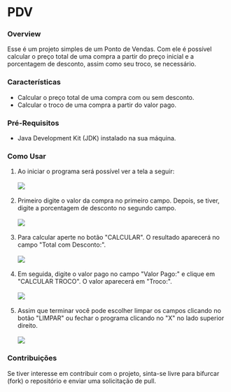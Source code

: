 # PDV

<h3>Overview</h3>
<p>Esse é um projeto simples de um Ponto de Vendas. Com ele é possível calcular o preço total de uma compra a partir do preço inicial e a porcentagem de desconto, assim como seu troco, se necessário.</p>

<h3>Características</h3>
<ul>
  <li>Calcular o preço total de uma compra com ou sem desconto.</li>
  <li>Calcular o troco de uma compra a partir do valor pago.</li>
</ul>

<h3>Pré-Requisitos</h3>
<ul>
  <li>Java Development Kit (JDK) instalado na sua máquina.</li>
</ul>

<h3>Como Usar</h3>
<ol>
  <li>Ao iniciar o programa será possível ver a tela a seguir:</li><br>
  <img src="https://github.com/han-s0l0/PDV/assets/111011292/3137a69b-6d9f-499a-94ec-7674a9ce2174"><br><br>
  <li>Primeiro digite o valor da compra no primeiro campo. Depois, se tiver, digite a porcentagem de desconto no segundo campo.</li><br>
  <img src="https://github.com/han-s0l0/PDV/assets/111011292/a00e0f10-8e45-43a0-a771-826e50da7689"><br><br>
  <li>Para calcular aperte no botão "CALCULAR". O resultado aparecerá no campo "Total com Desconto:".</li><br>
  <img src="https://github.com/han-s0l0/PDV/assets/111011292/999c479c-385e-4d1c-9062-9af393b0c49c"><br><br>
  <li>Em seguida, digite o valor pago no campo "Valor Pago:" e clique em "CALCULAR TROCO". O valor aparecerá em "Troco:".</li><br>
  <img src="https://github.com/han-s0l0/PDV/assets/111011292/e54d39f9-f990-4035-b02b-7a98ca3d54e8"><br><br>
  <li>Assim que terminar você pode escolher limpar os campos clicando no botão "LIMPAR" ou fechar o programa clicando no "X" no lado superior direito.</li><br>
  <img src="https://github.com/han-s0l0/PDV/assets/111011292/d6cb797c-23a1-4d52-bd22-e28b287c4e92">
</ol>

<h3>Contribuições</h3>
<p>Se tiver interesse em contribuir com o projeto, sinta-se livre para bifurcar (fork) o repositório e enviar uma solicitação de pull.</p>

